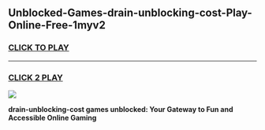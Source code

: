 
## Unblocked-Games-drain-unblocking-cost-Play-Online-Free-1myv2
<h3>
<a href="https://premium76.site?title=drain-unblocking-cost&ref=26A">CLICK TO PLAY</a></h3>
<hr>

<h3>
<a href="https://premium76.site?title=drain-unblocking-cost&ref=26A">CLICK 2 PLAY</a>
  
</h3>

<a href="https://premium76.site?title=drain-unblocking-cost&ref=26A"><img src="https://clearcache.store/games.png"></a>


**drain-unblocking-cost games unblocked: Your Gateway to Fun and Accessible Online Gaming**

